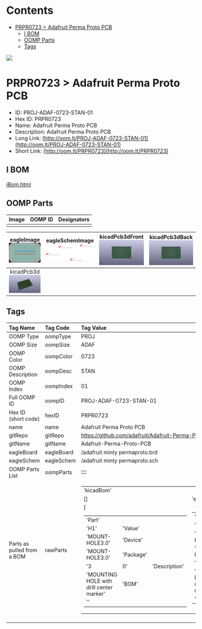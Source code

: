 



Contents
========

* [PRPR0723 > Adafruit Perma Proto PCB](#prpr0723--adafruit-perma-proto-pcb)
	* [I BOM](#i-bom)
	* [OOMP Parts](#oomp-parts)
	* [Tags](#tags)
  
![][im]
# PRPR0723 > Adafruit Perma Proto PCB

- ID: PROJ-ADAF-0723-STAN-01
- Hex ID: PRPR0723
- Name: Adafruit Perma Proto PCB
- Description: Adafruit Perma Proto PCB
- Long Link: [http://oom.lt/PROJ-ADAF-0723-STAN-01](http://oom.lt/PROJ-ADAF-0723-STAN-01)
- Short Link: [http://oom.lt/PRPR0723](http://oom.lt/PRPR0723)

## I BOM
  
[iBom.html](https://htmlpreview.github.io/?https://github.com/oomlout/oomlout_OOMP_projects_V2/blob/main/PROJ/ADAF/0723/STAN/01/ibom.html)
## OOMP Parts
  

|Image|OOMP ID|Designators|
| :--- | :--- | :--- |
||||
  

|eagleImage<br>[![](https://raw.githubusercontent.com/oomlout/oomlout_OOMP_projects_V2/main/PROJ/ADAF/0723/STAN/01/eagleImage_140.png)](https://github.com/oomlout/oomlout_OOMP_projects_V2/tree/main/PROJ/ADAF/0723/STAN/01/eagleImage.png)|eagleSchemImage<br>[![](https://raw.githubusercontent.com/oomlout/oomlout_OOMP_projects_V2/main/PROJ/ADAF/0723/STAN/01/eagleSchemImage_140.png)](https://github.com/oomlout/oomlout_OOMP_projects_V2/tree/main/PROJ/ADAF/0723/STAN/01/eagleSchemImage.png)|kicadPcb3dFront<br>[![](https://raw.githubusercontent.com/oomlout/oomlout_OOMP_projects_V2/main/PROJ/ADAF/0723/STAN/01/kicadPcb3dFront_140.png)](https://github.com/oomlout/oomlout_OOMP_projects_V2/tree/main/PROJ/ADAF/0723/STAN/01/kicadPcb3dFront.png)|kicadPcb3dBack<br>[![](https://raw.githubusercontent.com/oomlout/oomlout_OOMP_projects_V2/main/PROJ/ADAF/0723/STAN/01/kicadPcb3dBack_140.png)](https://github.com/oomlout/oomlout_OOMP_projects_V2/tree/main/PROJ/ADAF/0723/STAN/01/kicadPcb3dBack.png)|
| :---: | :---: | :---: | :---: |
|kicadPcb3d<br>[![](https://raw.githubusercontent.com/oomlout/oomlout_OOMP_projects_V2/main/PROJ/ADAF/0723/STAN/01/kicadPcb3d_140.png)](https://github.com/oomlout/oomlout_OOMP_projects_V2/tree/main/PROJ/ADAF/0723/STAN/01/kicadPcb3d.png)||||

## Tags
  

|Tag Name|Tag Code|Tag Value|
| :--- | :--- | :--- |
|OOMP Type|oompType|PROJ|
|OOMP Size|oompSize|ADAF|
|OOMP Color|oompColor|0723|
|OOMP Description|oompDesc|STAN|
|OOMP Index|oompIndex|01|
|Full OOMP ID|oompID|PROJ-ADAF-0723-STAN-01|
|Hex ID (short code)|hexID|PRPR0723|
|name|name|Adafruit Perma Proto PCB|
|gitRepo|gitRepo|https://github.com/adafruit/Adafruit-Perma-Proto-PCB|
|gitName|gitName|Adafruit-Perma-Proto-PCB|
|eagleBoard|eagleBoard|/adafruit minty permaproto.brd|
|eagleSchem|eagleSchem|/adafruit minty permaproto.sch|
|OOMP Parts List|oompParts|<table><tr><td></td></tr></table>|
|Parts as pulled from a BOM|rawParts|<table><tr><td>'kicadBom'</td></tr><tr><td> []</td><td> 'eagleBom'</td></tr><tr><td> [<table><tr><td>'Part'</td></tr><tr><td> 'H1'</td><td> 'Value'</td></tr><tr><td> 'MOUNT-HOLE3.0'</td><td> 'Device'</td></tr><tr><td> 'MOUNT-HOLE3.0'</td><td> 'Package'</td></tr><tr><td> '3</td><td>0'</td><td> 'Description'</td></tr><tr><td> 'MOUNTING HOLE with drill center marker'</td><td> 'BOM'</td></tr><tr><td> ''</td></tr></table></td><td> <table><tr><td>'Part'</td></tr><tr><td> 'H2'</td><td> 'Value'</td></tr><tr><td> 'MOUNT-HOLE3.0'</td><td> 'Device'</td></tr><tr><td> 'MOUNT-HOLE3.0'</td><td> 'Package'</td></tr><tr><td> '3</td><td>0'</td><td> 'Description'</td></tr><tr><td> 'MOUNTING HOLE with drill center marker'</td><td> 'BOM'</td></tr><tr><td> ''</td></tr></table></td><td> <table><tr><td>'Part'</td></tr><tr><td> 'H3'</td><td> 'Value'</td></tr><tr><td> 'MOUNT-HOLE3.0'</td><td> 'Device'</td></tr><tr><td> 'MOUNT-HOLE3.0'</td><td> 'Package'</td></tr><tr><td> '3</td><td>0'</td><td> 'Description'</td></tr><tr><td> 'MOUNTING HOLE with drill center marker'</td><td> 'BOM'</td></tr><tr><td> ''</td></tr></table></td><td> <table><tr><td>'Part'</td></tr><tr><td> 'H4'</td><td> 'Value'</td></tr><tr><td> 'MOUNT-HOLE3.0'</td><td> 'Device'</td></tr><tr><td> 'MOUNT-HOLE3.0'</td><td> 'Package'</td></tr><tr><td> '3</td><td>0'</td><td> 'Description'</td></tr><tr><td> 'MOUNTING HOLE with drill center marker'</td><td> 'BOM'</td></tr><tr><td> ''</td></tr></table>]</td></tr></table>|
||||



[im]: kicadPcb3d_450.png
